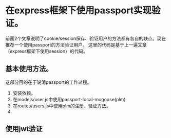# 在express框架下使用passport实现验证。

前面2个文章说明了cookie/session保存、验证用户的方法都有各自的缺点。现在推荐一个使用passport的方法验证用户。 
这里的代码是基于上一遍文章（express框架下使用session）的代码。

## 基本使用方法。

这部分目的在于说清passport的工作过程。

1. 安装依赖。
2. 在models/user.js中使用passport-local-mogoose(plm)
3. 在routes/users.js中使用plm的注册、验证方法。
4. 

## 使用jwt验证